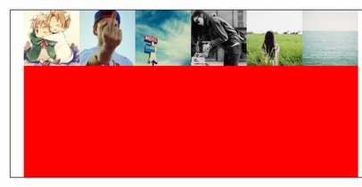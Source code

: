 <html lang="en">
<head>
    <meta charset="UTF-8">
    <title>Title</title>
    <style>
        *{
            margin: 0;
            padding: 0;
        }
        ul{
            width: 800px;
            height: 300px;
            margin: 100px;
            border: 1px solid #000;
            overflow:hidden;
        }
        ul li {
            list-style: none;
            width: 100px;
            height: 300px;
            background-color: red;
            float: left;
            /*border: 1px solid #000;*/
            /*box-sizing: border-box;*/
            border-image: 0px;
            transition-property: width;
            transition-duration: 0.5s;
        }
        image{
            width: 300px;
            height:300px;
        }
        ul:hover  li{
            width: 100px;
        }
        ul  li:hover{
            width: 300px;
        }
    </style>
</head>
<body>
<ul>
    <li><img src="images/1.JPG" alt=""></li>
    <li><img src="images/2.JPG" alt=""></li>
    <li><img src="images/3.JPG" alt=""></li>
    <li><img src="images/4.JPG" alt=""></li>
    <li><img src="images/5.JPG" alt=""></li>
    <li><img src="images/6.JPG" alt=""></li>
</ul>
</body>
</html>
